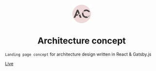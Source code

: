 <p align="center">
  <a href="https://architecture-contept.netlify.com/">
    <img alt="Icon" src="src/images/icon.png" width="60" />
  </a>
</p>
<h1 align="center">
  Architecture concept
</h1>

`Landing page concept` for architecture design written in React & Gatsby.js

[Live](https://architecture-concept.netlify.com/)

